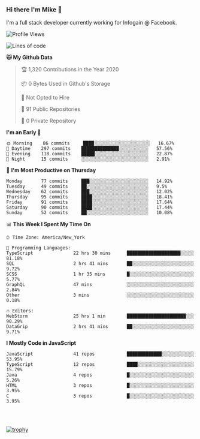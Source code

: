 ### Hi there I'm Mike 👋
I'm a full stack developer currently working for Infogain @ Facebook.

<!--START_SECTION:waka-->
![Profile Views](http://img.shields.io/badge/Profile%20Views-0-blue)

![Lines of code](https://img.shields.io/badge/From%20Hello%20World%20I%27ve%20Written-1.5%20million%20lines%20of%20code-blue)

**🐱 My Github Data** 

> 🏆 1,320 Contributions in the Year 2020
 > 
> 📦 0 Bytes Used in Github's Storage 
 > 
> 🚫 Not Opted to Hire
 > 
> 📜 91 Public Repositories
 > 
> 🔑 0 Private Repository 
 > 
**I'm an Early 🐤** 

```text
🌞 Morning    86 commits     ████░░░░░░░░░░░░░░░░░░░░░   16.67% 
🌆 Daytime    297 commits    ██████████████░░░░░░░░░░░   57.56% 
🌃 Evening    118 commits    █████░░░░░░░░░░░░░░░░░░░░   22.87% 
🌙 Night      15 commits     ░░░░░░░░░░░░░░░░░░░░░░░░░   2.91%

```
📅 **I'm Most Productive on Thursday** 

```text
Monday       77 commits     ███░░░░░░░░░░░░░░░░░░░░░░   14.92% 
Tuesday      49 commits     ██░░░░░░░░░░░░░░░░░░░░░░░   9.5% 
Wednesday    62 commits     ███░░░░░░░░░░░░░░░░░░░░░░   12.02% 
Thursday     95 commits     ████░░░░░░░░░░░░░░░░░░░░░   18.41% 
Friday       91 commits     ████░░░░░░░░░░░░░░░░░░░░░   17.64% 
Saturday     90 commits     ████░░░░░░░░░░░░░░░░░░░░░   17.44% 
Sunday       52 commits     ██░░░░░░░░░░░░░░░░░░░░░░░   10.08%

```


📊 **This Week I Spent My Time On** 

```text
⌚︎ Time Zone: America/New_York

💬 Programming Languages: 
TypeScript               22 hrs 30 mins      ████████████████████░░░░░   81.18% 
SQL                      2 hrs 41 mins       ██░░░░░░░░░░░░░░░░░░░░░░░   9.72% 
SCSS                     1 hr 35 mins        █░░░░░░░░░░░░░░░░░░░░░░░░   5.77% 
GraphQL                  47 mins             ░░░░░░░░░░░░░░░░░░░░░░░░░   2.84% 
Other                    3 mins              ░░░░░░░░░░░░░░░░░░░░░░░░░   0.18%

🔥 Editors: 
WebStorm                 25 hrs 1 min        ██████████████████████░░░   90.29% 
DataGrip                 2 hrs 41 mins       ██░░░░░░░░░░░░░░░░░░░░░░░   9.71%

```

**I Mostly Code in JavaScript** 

```text
JavaScript               41 repos            █████████████░░░░░░░░░░░░   53.95% 
TypeScript               12 repos            ████░░░░░░░░░░░░░░░░░░░░░   15.79% 
Java                     4 repos             █░░░░░░░░░░░░░░░░░░░░░░░░   5.26% 
HTML                     3 repos             █░░░░░░░░░░░░░░░░░░░░░░░░   3.95% 
C                        3 repos             █░░░░░░░░░░░░░░░░░░░░░░░░   3.95%

```



<!--END_SECTION:waka-->

##### &nbsp;
[![trophy](https://github-profile-trophy.vercel.app/?username=uptonm&theme=dracula)](https://github.com/ryo-ma/github-profile-trophy)
